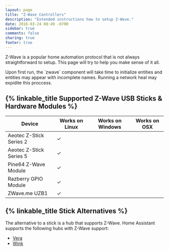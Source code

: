 ```yaml
---
layout: page
title: "Z-Wave Controllers"
description: "Extended instructions how to setup Z-Wave."
date: 2016-03-24 08:49 -0700
sidebar: true
comments: false
sharing: true
footer: true
---
```


Z-Wave is a popular home automation protocol that is not always straightforward to setup. This page will try to help you make sense of it all.

<p class='note'>
Upon first run, the `zwave` component will take time to initialize entities and entities may appear with incomplete names. Running a network heal may expidite this proccess.
</p>

## {% linkable_title Supported Z-Wave USB Sticks & Hardware Modules %}

| Device                  | Works on Linux | Works on Windows | Works on OSX |
|-------------------------|----------------|------------------|--------------|
| Aeotec Z-Stick Series 2 |   &#10003;     |                  |              |
| Aeotec Z-Stick Series 5 |   &#10003;     |                  |              |
| Pine64 Z-Wave Module    |   &#10003;     |                  |              |
| Razberry GPIO Module    |   &#10003;     |                  |              |
| ZWave.me UZB1           |   &#10003;     |                  |              |

## {% linkable_title Stick Alternatives %}

The alternative to a stick is a hub that supports Z-Wave. Home Assistant supports the following hubs with Z-Wave support:

 - [Vera](/components/vera/)
 - [Wink](/components/wink/)
